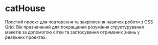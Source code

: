 # catHouse

Простий проєкт для повторення та закріплення навичок роботи з CSS Grid. Він призначений для покращення розуміння структурування макетів за допомогою сітки та застосування отриманих знань у реальних проєктах.
